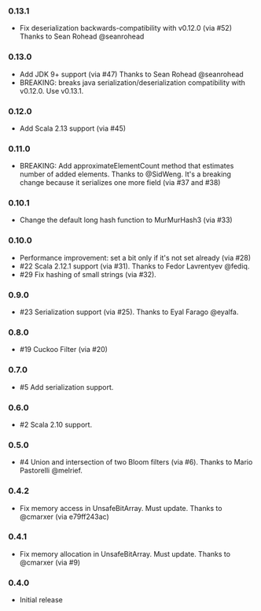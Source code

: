 ### 0.13.1
- Fix deserialization backwards-compatibility with v0.12.0 (via \#52) Thanks to Sean Rohead @seanrohead

### 0.13.0
- Add JDK 9+ support (via \#47) Thanks to Sean Rohead @seanrohead
- BREAKING: breaks java serialization/deserialization compatibility with v0.12.0. Use v0.13.1.

### 0.12.0
- Add Scala 2.13 support (via \#45)

### 0.11.0
- BREAKING: Add approximateElementCount method that estimates number of added elements. Thanks to @SidWeng. It's a breaking change because it serializes one more field (via \#37 and \#38)

### 0.10.1
- Change the default long hash function to MurMurHash3 (via \#33)

### 0.10.0

- Performance improvement: set a bit only if it's not set already (via \#28)
- \#22 Scala 2.12.1 support (via \#31). Thanks to Fedor Lavrentyev @fediq.
- \#29 Fix hashing of small strings (via \#32). 

### 0.9.0

- \#23 Serialization support (via \#25). Thanks to Eyal Farago @eyalfa.

### 0.8.0

- \#19 Cuckoo Filter (via \#20)

### 0.7.0

- \#5 Add serialization support.

### 0.6.0

- \#2 Scala 2.10 support.

### 0.5.0

- \#4 Union and intersection of two Bloom filters (via \#6). Thanks to Mario Pastorelli @melrief.

### 0.4.2

- Fix memory access in UnsafeBitArray. Must update. Thanks to @cmarxer (via e79ff243ac)

### 0.4.1

- Fix memory allocation in UnsafeBitArray. Must update. Thanks to @cmarxer (via \#9)

### 0.4.0

- Initial release
